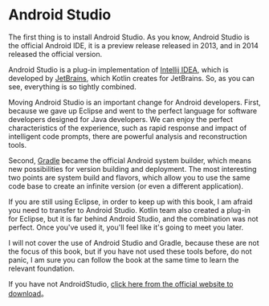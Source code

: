 # Android Studio

The first thing is to install Android Studio. As you know, Android Studio is the official Android IDE, it is a preview release released in 2013, and in 2014 released the official version.

Android Studio is a plug-in implementation of [Intellij IDEA], which is developed by [JetBrains], which Kotlin creates for JetBrains. So, as you can see, everything is so tightly combined.

Moving Android Studio is an important change for Android developers. First, because we gave up Eclipse and went to the perfect language for software developers designed for Java developers. We can enjoy the perfect characteristics of the experience, such as rapid response and impact of intelligent code prompts, there are powerful analysis and reconstruction tools.

Second, [Gradle] became the official Android system builder, which means new possibilities for version building and deployment. The most interesting two points are system build and flavors, which allow you to use the same code base to create an infinite version (or even a different application).

If you are still using Eclipse, in order to keep up with this book, I am afraid you need to transfer to Android Studio. Kotlin team also created a plug-in for Eclipse, but it is far behind Android Studio, and the combination was not perfect. Once you've used it, you'll feel like it's going to meet you later.

I will not cover the use of Android Studio and Gradle, because these are not the focus of this book, but if you have not used these tools before, do not panic, I am sure you can follow the book at the same time to learn the relevant foundation.

If you have not AndroidStudio, [click here from the official website to download](https://developer.android.com/sdk/index.html)。



[JetBrains]: https://www.jetbrains.com/
[Intellij IDEA]: https://www.jetbrains.com/idea
[Gradle]: https://gradle.org/
